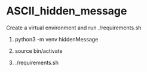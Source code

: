 # ASCII_hidden_message

Create a virtual environment and run ./requirements.sh


1) python3 -m venv hiddenMessage

2) source bin/activate

3) ./requirements.sh
